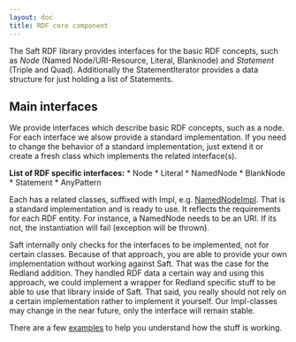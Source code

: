 ```yaml
---
layout: doc
title: RDF core component
---
```


The Saft RDF library provides interfaces for the basic RDF concepts, such as _Node_ (Named Node/URI-Resource, Literal, Blanknode) and _Statement_ (Triple and Quad). Additionally the StatementIterator provides a data structure for just holding a list of Statements.

## Main interfaces

We provide interfaces which describe basic RDF concepts, such as a node. For each interface we alsow provide a standard implementation. If you need to change the behavior of a standard implementation, just extend it or create a fresh class which implements the related interface(s).

**List of RDF specific interfaces:**
    * Node
    * Literal
    * NamedNode
    * BlankNode
    * Statement
    * AnyPattern

Each has a related classes, suffixed with Impl, e.g. [NamedNodeImpl](https://github.com/SaftIng/Saft/blob/master/src/Saft/Rdf/NamedNodeImpl.php). That is a standard implementation and is ready to use. It reflects the requirements for each RDF entity. For instance, a NamedNode needs to be an URI. If its not, the instantiation will fail (exception will be thrown).

Saft internally only checks for the interfaces to be implemented, not for certain classes. Because of that approach, you are able to provide your own implementation without working against Saft. That was the case for the Redland addition. They handled RDF data a certain way and using this approach, we could implement a wrapper for Redland specific stuff to be able to use that library inside of Saft. That said, you really should not rely on a certain implementation rather to implement it yourself. Our Impl-classes may change in the near future, only the interface will remain stable.

There are a few [examples](https://github.com/SaftIng/Saft.example) to help you understand how the stuff is working.
